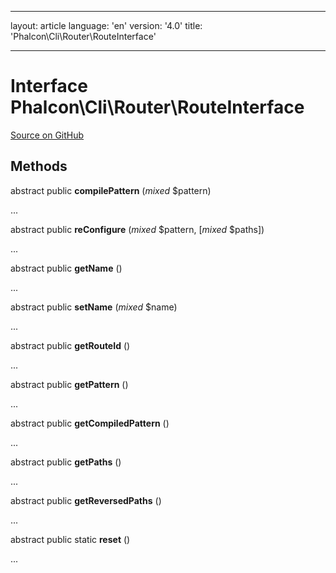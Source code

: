 * * *

layout: article language: 'en' version: '4.0' title: 'Phalcon\Cli\Router\RouteInterface'

* * *

# Interface **Phalcon\Cli\Router\RouteInterface**

<a href="https://github.com/phalcon/cphalcon/tree/v4.0.0/phalcon/cli/router/routeinterface.zep" class="btn btn-default btn-sm">Source on GitHub</a>

## Methods

abstract public **compilePattern** (*mixed* $pattern)

...

abstract public **reConfigure** (*mixed* $pattern, [*mixed* $paths])

...

abstract public **getName** ()

...

abstract public **setName** (*mixed* $name)

...

abstract public **getRouteId** ()

...

abstract public **getPattern** ()

...

abstract public **getCompiledPattern** ()

...

abstract public **getPaths** ()

...

abstract public **getReversedPaths** ()

...

abstract public static **reset** ()

...